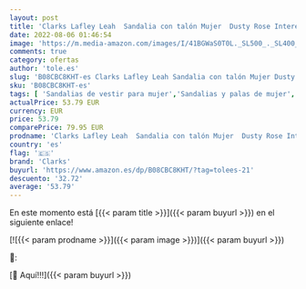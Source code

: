 ```yaml
---
layout: post
title: 'Clarks Lafley Leah  Sandalia con talón Mujer  Dusty Rose Interest Synthetic  36 EU'
date: 2022-08-06 01:46:54
image: 'https://m.media-amazon.com/images/I/41BGWaS0T0L._SL500_._SL400_.jpg'
comments: true
category: ofertas
author: 'tole.es'
slug: 'B08CBC8KHT-es Clarks Lafley Leah Sandalia con talón Mujer Dusty Rose...'
sku: 'B08CBC8KHT-es'
tags: [ 'Sandalias de vestir para mujer','Sandalias y palas de mujer','Zapatos','Zapatos para mujer','Zapatos y complementos','clarks','sandalia','🇪🇸', ]
actualPrice: 53.79 EUR
currency: EUR
price: 53.79
comparePrice: 79.95 EUR
prodname: 'Clarks Lafley Leah  Sandalia con talón Mujer  Dusty Rose Interest Synthetic  36 EU'
country: 'es'
flag: '🇪🇸'
brand: 'Clarks'
buyurl: 'https://www.amazon.es/dp/B08CBC8KHT/?tag=tolees-21'
descuento: '32.72'
average: '53.79'
---
```


En este momento está [{{< param title >}}]({{< param buyurl >}}) en el siguiente enlace!

[![{{< param prodname >}}]({{< param image >}})]({{< param buyurl >}})

🔎:


[🛒 Aquí!!!]({{< param buyurl >}})
